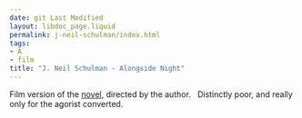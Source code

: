 ```yaml
---
date: git Last Modified
layout: libdoc_page.liquid
permalink: j-neil-schulman/index.html
tags:
- A
- film
title: "J. Neil Schulman - Alongside Night"
---
```


Film version of the <a href="s.htm#schulman">novel</a>, directed by the author.
  
 Distinctly poor, and really only for the agorist converted.